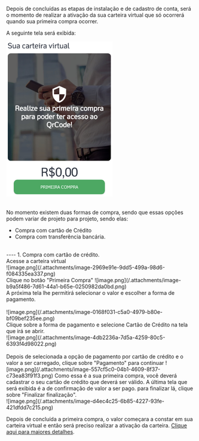Depois de concluídas as etapas de instalação e de cadastro de conta, será o momento de realizar a ativação da sua carteira virtual que só ocorrerá quando sua primeira compra ocorrer.

A seguinte tela será exibida:

![image.png](/.attachments/image-6ab87717-3690-4f51-b28a-c0245b998fd5.png)<br><br>

No momento existem duas formas de compra, sendo que essas opções podem variar de projeto para projeto, sendo elas:

- Compra com cartão de Crédito
- Compra com transferência bancária.
<br>
----
1. Compra com cartão de crédito.<br>
Acesse a carteira virtual<br>
![image.png](/.attachments/image-2969e91e-9dd5-499a-98d6-f084335ea337.png)<br>
Clique no botão "Primeira Compra"
![image.png](/.attachments/image-b9a5f486-7d61-44a1-b65e-0250982da0bd.png)<br>
A próxima tela lhe permitirá selecionar o valor e escolher a forma de pagamento.<br><br>
![image.png](/.attachments/image-0168f031-c5a0-4979-b80e-bf09bef235ee.png)<br>
Clique sobre a forma de pagamento e selecione Cartão de Crédito na tela que irá se abrir.<br>
![image.png](/.attachments/image-4db2236a-7d5a-4259-80c5-6393f4d98022.png)<Br><Br>
Depois de selecionada a opção de pagamento por cartão de crédito e o valor a ser carregado, clique sobre "Pagamento" para continuar 
![image.png](/.attachments/image-557cf5c0-04b1-4609-8f37-c73ea83f91f3.png)
Como essa é a sua primeira compra, você deverá cadastrar o seu cartão de crédito que deverá ser válido. A última tela que será exibida é a de confirmação de valor a ser pago. para finalizar lá, clique sobre "Finalizar finalização".<br>
![image.png](/.attachments/image-d4ec4c25-6b85-4227-93fe-421dfdd7c215.png)

Depois de concluída a primeira compra, o valor começara a constar em sua carteira virtual e então será preciso realizar a ativação da carteira. [Clique aqui para maiores detalhes](/ABT-%2D-app-Android/3.-Primeira-compra/3.1.-Ativação-da-Carteira).
